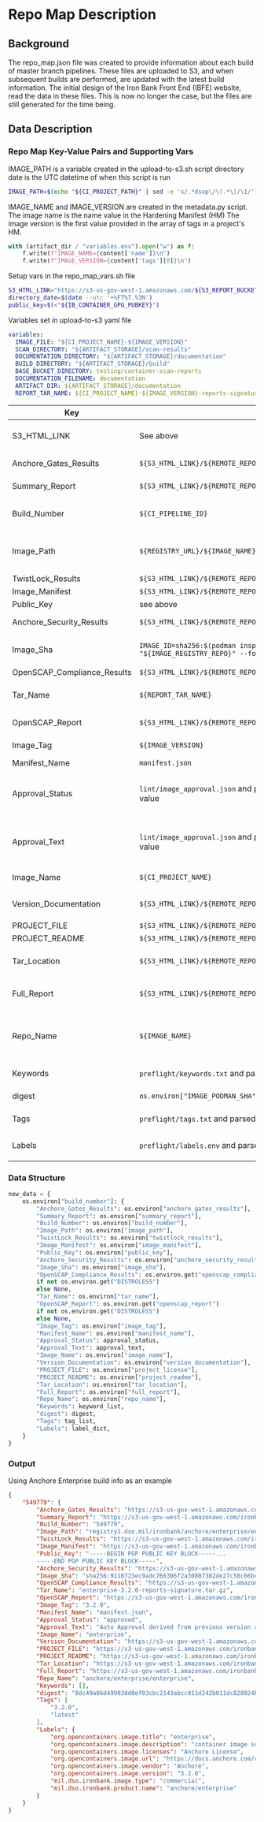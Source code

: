 # Repo Map Description

## Background

The repo_map.json file was created to provide information about each build of master branch pipelines. These files are uploaded to S3, and when subsequent builds are performed, are updated with the latest build information. The initial design of the Iron Bank Front End (IBFE) website, read the data in these files. This is now no longer the case, but the files are still generated for the time being.

## Data Description

### Repo Map Key-Value Pairs and Supporting Vars

IMAGE_PATH is a variable created in the upload-to-s3.sh script
directory date is the UTC datetime of when this script is run

```sh
IMAGE_PATH=$(echo "${CI_PROJECT_PATH}" | sed -e 's/.*dsop\/\(.*\)/\1/')
```

IMAGE_NAME and IMAGE_VERSION are created in the metadata.py script. The image name is the name value in the Hardening Manifest (HM) The image version is the first value provided in the array of tags in a project's HM.

<!-- metadata.py -->
```py
with (artifact_dir / "variables.env").open("w") as f:
    f.write(f"IMAGE_NAME={content['name']}\n")
    f.write(f"IMAGE_VERSION={content['tags'][0]}\n")
```

Setup vars in the repo_map_vars.sh file

<!-- repo_map_vars.sh -->
```sh
S3_HTML_LINK="https://s3-us-gov-west-1.amazonaws.com/${S3_REPORT_BUCKET}/${BASE_BUCKET_DIRECTORY}/${IMAGE_PATH}/${IMAGE_VERSION}"
directory_date=$(date --utc '+%FT%T.%3N')
public_key=$(<"${IB_CONTAINER_GPG_PUBKEY}")
```

Variables set in upload-to-s3 yaml file

<!-- upload-to-s3.yaml -->
```yaml
variables:
  IMAGE_FILE: "${CI_PROJECT_NAME}-${IMAGE_VERSION}"
  SCAN_DIRECTORY: "${ARTIFACT_STORAGE}/scan-results"
  DOCUMENTATION_DIRECTORY: "${ARTIFACT_STORAGE}/documentation"
  BUILD_DIRECTORY: "${ARTIFACT_STORAGE}/build"
  BASE_BUCKET_DIRECTORY: testing/container-scan-reports
  DOCUMENTATION_FILENAME: documentation
  ARTIFACT_DIR: ${ARTIFACT_STORAGE}/documentation
  REPORT_TAR_NAME: ${CI_PROJECT_NAME}-${IMAGE_VERSION}-reports-signature.tar.gz
```

| Key                         | Source                                                                                               | Notes                                                                                                    |
| --------------------------- | ---------------------------------------------------------------------------------------------------- | -------------------------------------------------------------------------------------------------------- |
| S3_HTML_LINK                | See above                                                                                            | This uses the IMAGE_PATH var from the upload-to-s3.sh script                                             |
| Anchore_Gates_Results       | `${S3_HTML_LINK}/${REMOTE_REPORT_DIRECTORY}/csvs/anchore_gates.csv`                                  | The gates CSV is the compliance scan results                                                             |
| Summary_Report              | `${S3_HTML_LINK}/${REMOTE_REPORT_DIRECTORY}/csvs/summary.csv`                                        | Contains the finding count totals for each scan type                                                     |
| Build_Number                | `${CI_PIPELINE_ID}`                                                                                  | Built in GitLab CI variable. Pipeline IDs are unique across all Repo1 pipelines                          |
| Image_Path                  | `${REGISTRY_URL}/${IMAGE_NAME}:${IMAGE_VERSION}`                                                     | This is a duplicate key. This value is not the same as the value used in the S3_HTML_LINK var            |
| TwistLock_Results           | `${S3_HTML_LINK}/${REMOTE_REPORT_DIRECTORY}/csvs/tl.csv`                                             |                                                                                                          |
| Image_Manifest              | `${S3_HTML_LINK}/${REMOTE_REPORT_DIRECTORY}/manifest.json`                                           | GPG info no longer relevant                                                                              |
| Public_Key                  | see above                                                                                            | No longer used                                                                                           |
| Anchore_Security_Results    | `${S3_HTML_LINK}/${REMOTE_REPORT_DIRECTORY}/csvs/anchore_security.csv`                               | Anchore CVE findings results                                                                             |
| Image_Sha                   | `IMAGE_ID=sha256:$(podman inspect --storage-driver=vfs "${IMAGE_REGISTRY_REPO}" --format '{{.Id}}')` | Created in the build stage of the pipeline. This is the image ID shasum                                  |
| OpenSCAP_Compliance_Results | `${S3_HTML_LINK}/${REMOTE_REPORT_DIRECTORY}/csvs/oscap.csv`                                          | Set in job yaml variables                                                                                |
| Tar_Name                    | `${REPORT_TAR_NAME}`                                                                                 | Created in S3 job's yaml variables, see above. This is no longer relevant                                |
| OpenSCAP_Report             | `${S3_HTML_LINK}/${REMOTE_REPORT_DIRECTORY}/openscap/report.html`                                    | HTML report output from OpenSCAP job                                                                     |
| Image_Tag                   | `${IMAGE_VERSION}`                                                                                   | Set in metadata.py script. See above                                                                     |
| Manifest_Name               | `manifest.json`                                                                                      | This value is hard coded                                                                                 |
| Approval_Status             | `lint/image_approval.json` and parsed by grabbing the `IMAGE_APPROVAL_STATUS` value                  | This is parsed in the `create_repo_map_default.py` script, in the `_get_approval_status` function        |
| Approval_Text               | `lint/image_approval.json` and parsed by grabbing the `IMAGE_APPROVAL_TEXT` value                    | This is parsed in the `create_repo_map_default.py` script, in the `_get_approval_status` function        |
| Image_Name                  | `${CI_PROJECT_NAME}`                                                                                 | This value may conflict with the `Repo_Name` value                                                       |
| Version_Documentation       | `${S3_HTML_LINK}/${REMOTE_REPORT_DIRECTORY}/${DOCUMENTATION_FILENAME}.json`                          | `DOCUMENTATION_FILENAME` is hard coded to `documentation`                                                |
| PROJECT_FILE                | `${S3_HTML_LINK}/${REMOTE_REPORT_DIRECTORY}/${PROJECT_LICENSE}`                                      | Hard coded to `LICENSE`                                                                                  |
| PROJECT_README              | `${S3_HTML_LINK}/${REMOTE_REPORT_DIRECTORY}/${PROJECT_README}`                                       | Hard coded to `README.md`                                                                                |
| Tar_Location                | `${S3_HTML_LINK}/${REMOTE_REPORT_DIRECTORY}/${REPORT_TAR_NAME}`                                      | See above for `REPORT_TAR_NAME` variable creation                                                        |
| Full_Report                 | `${S3_HTML_LINK}/${REMOTE_REPORT_DIRECTORY}/csvs/all_scans.xlsx`                                     | Excel sheet created by combining individual CSV files                                                    |
| Repo_Name                   | `${IMAGE_NAME}`                                                                                      | `IMAGE_NAME` set in `metadata.py` script, see above. This value may conflict with the `Image_Name` value |
| Keywords                    | `preflight/keywords.txt` and parsed by script in `create_repo_map_default.py`                        | uses `source_values` function to parse                                                                   |
| digest                      | `os.environ["IMAGE_PODMAN_SHA"].replace("sha256:", "")`                                              | `IMAGE_PODMAN_SHA` variable is created in the build stage                                                |
| Tags                        | `preflight/tags.txt` and parsed by script in `create_repo_map_default.py`                            | uses `source_values` function to parse                                                                   |
| Labels                      | `preflight/labels.env` and parsed by script in `create_repo_map_default.py`                          | uses `_get_source_keys_values` function to parse                                                         |

### Data Structure

<!-- create_repo_map_default.py -->
```py
new_data = {
    os.environ["build_number"]: {
        "Anchore_Gates_Results": os.environ["anchore_gates_results"],
        "Summary_Report": os.environ["summary_report"],
        "Build_Number": os.environ["build_number"],
        "Image_Path": os.environ["image_path"],
        "TwistLock_Results": os.environ["twistlock_results"],
        "Image_Manifest": os.environ["image_manifest"],
        "Public_Key": os.environ["public_key"],
        "Anchore_Security_Results": os.environ["anchore_security_results"],
        "Image_Sha": os.environ["image_sha"],
        "OpenSCAP_Compliance_Results": os.environ.get("openscap_compliance_results")
        if not os.environ.get("DISTROLESS")
        else None,
        "Tar_Name": os.environ["tar_name"],
        "OpenSCAP_Report": os.environ.get("openscap_report")
        if not os.environ.get("DISTROLESS")
        else None,
        "Image_Tag": os.environ["image_tag"],
        "Manifest_Name": os.environ["manifest_name"],
        "Approval_Status": approval_status,
        "Approval_Text": approval_text,
        "Image_Name": os.environ["image_name"],
        "Version_Documentation": os.environ["version_documentation"],
        "PROJECT_FILE": os.environ["project_license"],
        "PROJECT_README": os.environ["project_readme"],
        "Tar_Location": os.environ["tar_location"],
        "Full_Report": os.environ["full_report"],
        "Repo_Name": os.environ["repo_name"],
        "Keywords": keyword_list,
        "digest": digest,
        "Tags": tag_list,
        "Labels": label_dict,
    }
}
```

### Output

Using Anchore Enterprise build info as an example

 <!-- repo_map.json extract -->
```json
{
    "549779": {
        "Anchore_Gates_Results": "https://s3-us-gov-west-1.amazonaws.com/ironbank-pipeline-artifacts/container-scan-reports/anchore/enterprise/enterprise/3.2.0/2021-10-31T23:49:04.891_549779/reports/csvs/anchore_gates.csv",
        "Summary_Report": "https://s3-us-gov-west-1.amazonaws.com/ironbank-pipeline-artifacts/container-scan-reports/anchore/enterprise/enterprise/3.2.0/2021-10-31T23:49:04.891_549779/reports/csvs/summary.csv",
        "Build_Number": "549779",
        "Image_Path": "registry1.dso.mil/ironbank/anchore/enterprise/enterprise:3.2.0",
        "TwistLock_Results": "https://s3-us-gov-west-1.amazonaws.com/ironbank-pipeline-artifacts/container-scan-reports/anchore/enterprise/enterprise/3.2.0/2021-10-31T23:49:04.891_549779/reports/csvs/tl.csv",
        "Image_Manifest": "https://s3-us-gov-west-1.amazonaws.com/ironbank-pipeline-artifacts/container-scan-reports/anchore/enterprise/enterprise/3.2.0/2021-10-31T23:49:04.891_549779/reports/manifest.json",
        "Public_Key": "-----BEGIN PGP PUBLIC KEY BLOCK-----...
        -----END PGP PUBLIC KEY BLOCK-----",
        "Anchore_Security_Results": "https://s3-us-gov-west-1.amazonaws.com/ironbank-pipeline-artifacts/container-scan-reports/anchore/enterprise/enterprise/3.2.0/2021-10-31T23:49:04.891_549779/reports/csvs/anchore_security.csv",
        "Image_Sha": "sha256:9110723ec9adc766306f2a30807302de27c58c66bc08c315214dcc671d53f9c4",
        "OpenSCAP_Compliance_Results": "https://s3-us-gov-west-1.amazonaws.com/ironbank-pipeline-artifacts/container-scan-reports/anchore/enterprise/enterprise/3.2.0/2021-10-31T23:49:04.891_549779/reports/csvs/oscap.csv",
        "Tar_Name": "enterprise-3.2.0-reports-signature.tar.gz",
        "OpenSCAP_Report": "https://s3-us-gov-west-1.amazonaws.com/ironbank-pipeline-artifacts/container-scan-reports/anchore/enterprise/enterprise/3.2.0/2021-10-31T23:49:04.891_549779/reports/openscap/report.html",
        "Image_Tag": "3.2.0",
        "Manifest_Name": "manifest.json",
        "Approval_Status": "approved",
        "Approval_Text": "Auto Approval derived from previous version anchore/enterprise/enterprise:3.1.1",
        "Image_Name": "enterprise",
        "Version_Documentation": "https://s3-us-gov-west-1.amazonaws.com/ironbank-pipeline-artifacts/container-scan-reports/anchore/enterprise/enterprise/3.2.0/2021-10-31T23:49:04.891_549779/reports/documentation.json",
        "PROJECT_FILE": "https://s3-us-gov-west-1.amazonaws.com/ironbank-pipeline-artifacts/container-scan-reports/anchore/enterprise/enterprise/3.2.0/2021-10-31T23:49:04.891_549779/reports/LICENSE",
        "PROJECT_README": "https://s3-us-gov-west-1.amazonaws.com/ironbank-pipeline-artifacts/container-scan-reports/anchore/enterprise/enterprise/3.2.0/2021-10-31T23:49:04.891_549779/reports/README.md",
        "Tar_Location": "https://s3-us-gov-west-1.amazonaws.com/ironbank-pipeline-artifacts/container-scan-reports/anchore/enterprise/enterprise/3.2.0/2021-10-31T23:49:04.891_549779/reports/enterprise-3.2.0-reports-signature.tar.gz",
        "Full_Report": "https://s3-us-gov-west-1.amazonaws.com/ironbank-pipeline-artifacts/container-scan-reports/anchore/enterprise/enterprise/3.2.0/2021-10-31T23:49:04.891_549779/reports/csvs/all_scans.xlsx",
        "Repo_Name": "anchore/enterprise/enterprise",
        "Keywords": [],
        "digest": "8dc49a06d499038d0ef03cbc2143abcc011d242b011dc828024bf0597ace3007",
        "Tags": [
            "3.2.0",
            "latest"
        ],
        "Labels": {
            "org.opencontainers.image.title": "enterprise",
            "org.opencontainers.image.description": "container image scanning service for policy-based security, best-practice and compliance enforcement",
            "org.opencontainers.image.licenses": "Anchore License",
            "org.opencontainers.image.url": "https://docs.anchore.com/current/docs/",
            "org.opencontainers.image.vendor": "Anchore",
            "org.opencontainers.image.version": "3.2.0",
            "mil.dso.ironbank.image.type": "commercial",
            "mil.dso.ironbank.product.name": "anchore/enterprise"
        }
    }
}
```

